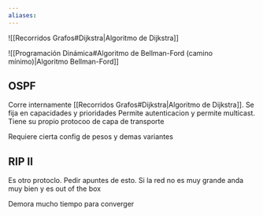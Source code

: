 ```yaml
---
aliases:
---
```

![[Recorridos Grafos#Dijkstra|Algoritmo de Dijkstra]]

![[Programación Dinámica#Algoritmo de Bellman-Ford (camino mínimo)|Algoritmo Bellman-Ford]]



## OSPF 

Corre internamente [[Recorridos Grafos#Dijkstra|Algoritmo de Dijkstra]]. Se fija en capacidades y prioridades 
Permite autenticacion y permite multicast. 
Tiene su propio protocoo de capa de transporte  

Requiere cierta config de pesos y demas variantes

## RIP II 
Es otro protoclo. Pedir apuntes de esto. 
Si la red no es muy grande anda muy bien y es out of the box

Demora mucho tiempo para converger